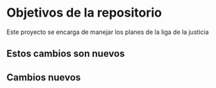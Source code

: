 # Objetivos de la repositorio

Este proyecto se encarga de manejar los planes de la liga de la justicia

## Estos cambios son nuevos

## Cambios nuevos
